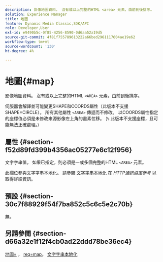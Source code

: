 ```yaml
---
description: 影像地圖資料。 沒有或以上完整的HTML <area> 元素，由前到後排序。
solution: Experience Manager
title: 地圖
feature: Dynamic Media Classic,SDK/API
role: Developer,User
exl-id: e9490b5c-0f85-4256-8590-0d6aa52a19d5
source-git-commit: 4f81f755789613222a66bed2961117604ae19e62
workflow-type: tm+mt
source-wordcount: '130'
ht-degree: 4%

---
```


# 地圖{#map}

影像地圖資料。 沒有或以上完整的HTML `<AREA>` 元素，由前到後排序。

伺服器會解譯並可能變更SHAPE和COORDS屬性（此版本不支援SHAPE=CIRCLE）。 所有其他屬性 `<AREA>` 傳遞而不修改。 以COORDS屬性指定的座標值必須是未修改來源影像左上角的畫素位移。 (`%` 此版本不支援座標，且可能無法正確處理。)

## 屬性 {#section-f52d89fd399b4356ac05277e6c12f956}

文字字串值。 如果已指定，則必須是一或多個完整的HTML `<AREA>` 元素。

此欄位參與文字字串本地化。 請參閱 [文字字串本地化](/help/aem-is-ir-api/is-api/http-ref/image-serving-api-ref/c-http-protocol-reference/c-syntax-and-features/r-text-string-localization.md) 在 *HTTP通訊協定參考* 以取得詳細資訊。

## 預設 {#section-30c7f88929f54f7ba852c5c6c5e2c70b}

無。

## 另請參閱 {#section-d66a32e1f12f4cb0ad22ddd78be36ec4}

[地圖=](/help/aem-is-ir-api/is-api/http-ref/image-serving-api-ref/c-http-protocol-reference/c-command-reference/r-map.md) ， [req=map](/help/aem-is-ir-api/is-api/http-ref/image-serving-api-ref/c-http-protocol-reference/c-command-reference/r-req/r-req.md)， [文字字串本地化](/help/aem-is-ir-api/is-api/http-ref/image-serving-api-ref/c-http-protocol-reference/c-syntax-and-features/r-text-string-localization.md)
